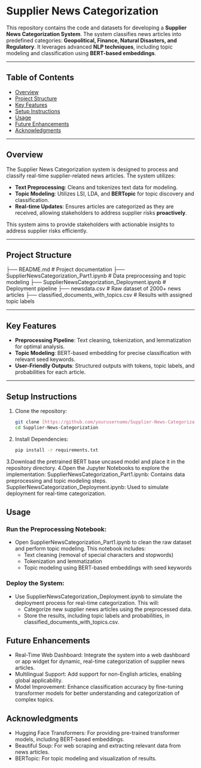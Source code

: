# Supplier News Categorization

This repository contains the code and datasets for developing a **Supplier News Categorization System**. The system classifies news articles into predefined categories: **Geopolitical, Finance, Natural Disasters, and Regulatory**. It leverages advanced **NLP techniques**, including topic modeling and classification using **BERT-based embeddings**.

---

## Table of Contents
- [Overview](#overview)
- [Project Structure](#project-structure)
- [Key Features](#key-features)
- [Setup Instructions](#setup-instructions)
- [Usage](#usage)
- [Future Enhancements](#future-enhancements)
- [Acknowledgments](#acknowledgments)

---

## Overview

The Supplier News Categorization system is designed to process and classify real-time supplier-related news articles. The system utilizes:

- **Text Preprocessing**: Cleans and tokenizes text data for modeling.
- **Topic Modeling**: Utilizes LSI, LDA, and **BERTopic** for topic discovery and classification.
- **Real-time Updates**: Ensures articles are categorized as they are received, allowing stakeholders to address supplier risks **proactively**. 

This system aims to provide stakeholders with actionable insights to address supplier risks efficiently.

---

## Project Structure

├── README.md # Project documentation
├── SupplierNewsCategorization_Part1.ipynb # Data preprocessing and topic modeling
├── SupplierNewsCategorization_Deployment.ipynb # Deployment pipeline
├── newsdata.csv # Raw dataset of 2000+ news articles
├── classified_documents_with_topics.csv # Results with assigned topic labels

---

## Key Features

- **Preprocessing Pipeline**: Text cleaning, tokenization, and lemmatization for optimal analysis.
- **Topic Modeling**: BERT-based embedding for precise classification with relevant seed keywords.
- **User-Friendly Outputs**: Structured outputs with tokens, topic labels, and probabilities for each article.

---

## Setup Instructions

1. Clone the repository:
   ```bash
   git clone [https://github.com/yourusername/Supplier-News-Categorization.git](https://github.com/yourusername/Supplier-News-Categorization.git)
   cd Supplier-News-Categorization
2. Install Dependencies:
   ```bash
   pip install -r requirements.txt
3.Download the pretrained BERT base uncased model and place it in the repository directory.
4.Open the Jupyter Notebooks to explore the implementation:
   SupplierNewsCategorization_Part1.ipynb: Contains data preprocessing and topic modeling steps.
   SupplierNewsCategorization_Deployment.ipynb: Used to simulate deployment for real-time categorization.


## Usage
### Run the Preprocessing Notebook:
- Open SupplierNewsCategorization_Part1.ipynb to clean the raw dataset and perform topic modeling. This notebook includes:
  - Text cleaning (removal of special characters and stopwords)
  - Tokenization and lemmatization
  - Topic modeling using BERT-based embeddings with seed keywords

### Deploy the System:
- Use SupplierNewsCategorization_Deployment.ipynb to simulate the deployment process for real-time categorization. This will:
   - Categorize new supplier news articles using the preprocessed data.
   - Store the results, including topic labels and probabilities, in classified_documents_with_topics.csv.

## Future Enhancements
- Real-Time Web Dashboard: Integrate the system into a web dashboard or app widget for dynamic, real-time categorization of supplier news articles.
- Multilingual Support: Add support for non-English articles, enabling global applicability.
- Model Improvement: Enhance classification accuracy by fine-tuning transformer models for better understanding and categorization of complex topics.

## Acknowledgments
- Hugging Face Transformers: For providing pre-trained transformer models, including BERT-based embeddings.
- Beautiful Soup: For web scraping and extracting relevant data from news articles.
- BERTopic: For topic modeling and visualization of results.
